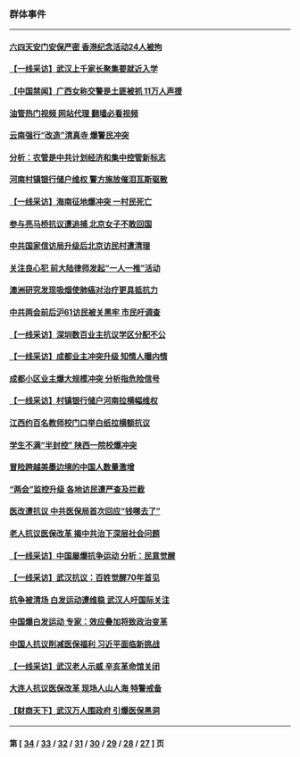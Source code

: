 ### 群体事件
---
#### [六四天安门安保严密 香港纪念活动24人被拘](../../pages/ncid279/n14009800.md?06061645) 
#### [【一线采访】武汉上千家长聚集要就近入学](../../pages/ncid279/n14009497.md?06061645) 
#### [【中国禁闻】广西女称交警是土匪被抓 11万人声援](../../pages/ncid279/n14006869.md?06061645) 
#### [油管热门视频 网站代理 翻墙必看视频](http://138.2.39.72:81/youtube.html?epic-marker?06061645)
#### [云南强行“改造”清真寺 爆警民冲突](../../pages/ncid279/n14005561.md?06061645) 
#### [分析：农管是中共计划经济和集中控管新标志](../../pages/ncid279/n14000665.md?06061645) 
#### [河南村镇银行储户维权 警方施放催泪瓦斯驱散](../../pages/ncid279/n13998750.md?06061645) 
#### [【一线采访】海南征地爆冲突 一村民死亡](../../pages/ncid279/n13989137.md?06061645) 
#### [参与亮马桥抗议遭追捕 北京女子不敢回国](../../pages/ncid279/n13985420.md?06061645) 
#### [中共国家信访局升级后北京访民村遭清理](../../pages/ncid279/n13984826.md?06061645) 
#### [关注良心犯 前大陆律师发起“一人一推”活动](../../pages/ncid279/n13980524.md?06061645) 
#### [澳洲研究发现吸烟使肺癌对治疗更具抵抗力](../../pages/ncid279/n13977762.md?06061645) 
#### [中共两会前后沪61访民被关黑牢 市民吁调查](../../pages/ncid279/n13976054.md?06061645) 
#### [【一线采访】深圳数百业主抗议学区分配不公](../../pages/ncid279/n13976680.md?06061645) 
#### [【一线采访】成都业主冲突升级 知情人曝内情](../../pages/ncid279/n13965289.md?06061645) 
#### [成都小区业主爆大规模冲突 分析指危险信号](../../pages/ncid279/n13964520.md?06061645) 
#### [【一线采访】村镇银行储户河南拉横幅维权](../../pages/ncid279/n13964555.md?06061645) 
#### [江西约百名教师校门口举白纸拉横额抗议](../../pages/ncid279/n13958579.md?06061645) 
#### [学生不满“半封控” 陕西一院校爆冲突](../../pages/ncid279/n13946647.md?06061645) 
#### [冒险跨越美墨边境的中国人数量激增](../../pages/ncid279/n13946742.md?06061645) 
#### [“两会”监控升级 各地访民遭严查及拦截](../../pages/ncid279/n13942702.md?06061645) 
#### [医改遭抗议 中共医保局首次回应“钱哪去了”](../../pages/ncid279/n13938290.md?06061645) 
#### [老人抗议医保改革 揭中共治下深层社会问题](../../pages/ncid279/n13934963.md?06061645) 
#### [【一线采访】中国屡爆抗争运动 分析：民意觉醒](../../pages/ncid279/n13934024.md?06061645) 
#### [【一线采访】武汉抗议：百姓觉醒70年首见](../../pages/ncid279/n13931265.md?06061645) 
#### [抗争被清场 白发运动遭维稳 武汉人吁国际关注](../../pages/ncid279/n13931147.md?06061645) 
#### [中国爆白发运动 专家：效应叠加将致政治变革](../../pages/ncid279/n13931004.md?06061645) 
#### [中国人抗议削减医保福利 习近平面临新挑战](../../pages/ncid279/n13930530.md?06061645) 
#### [【一线采访】武汉老人示威 辛亥革命馆关闭](../../pages/ncid279/n13930368.md?06061645) 
#### [大连人抗议医保改革 现场人山人海 特警戒备](../../pages/ncid279/n13930248.md?06061645) 
#### [【财商天下】武汉万人围政府 引爆医保黑洞](../../pages/ncid279/n13927281.md?06061645) 

---
#### 第 [ [34](./34.md?06061645) / [33](./33.md?06061645) / [32](./32.md?06061645) / [31](./31.md?06061645) / [30](./30.md?06061645) / [29](./29.md?06061645) / [28](./28.md?06061645) / [27](./27.md?06061645) ] 页
